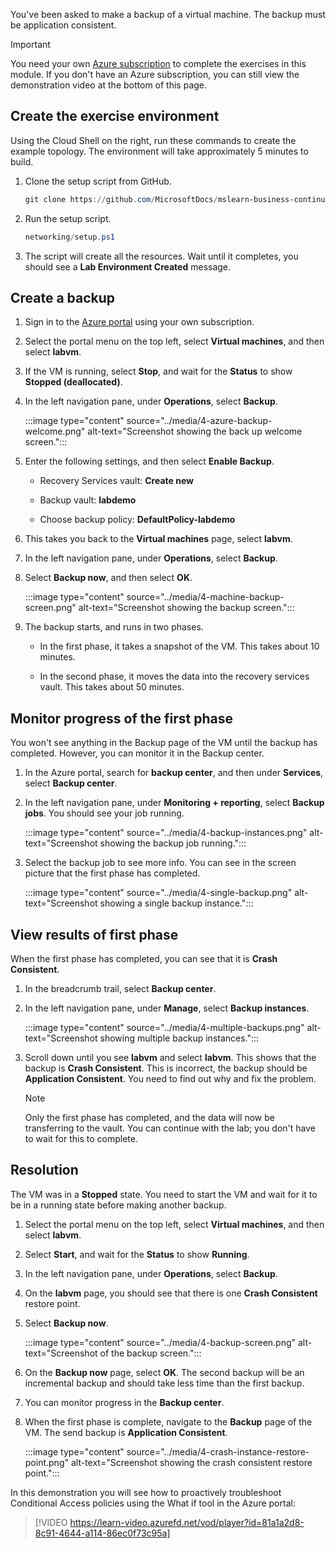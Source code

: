 You've been asked to make a backup of a virtual machine. The backup must be application consistent.

> [!IMPORTANT]
> You need your own [Azure subscription](https://azure.microsoft.com/free/?azure-portal=true) to complete the exercises in this module. If you don't have an Azure subscription, you can still view the demonstration video at the bottom of this page.

## Create the exercise environment

Using the Cloud Shell on the right, run these commands to create the example topology. The environment will take approximately 5 minutes to build.

1. Clone the setup script from GitHub.

    ```powershell
    git clone https://github.com/MicrosoftDocs/mslearn-business-continuity networking
    ```

1. Run the setup script.

    ```powershell
    networking/setup.ps1
    ```

1. The script will create all the resources. Wait until it completes, you should see a **Lab Environment Created** message.

## Create a backup

1. Sign in to the [Azure portal](https://portal.azure.com/learn.docs.microsoft.com?azure-portal=true) using your own subscription.

1. Select the portal menu on the top left, select **Virtual machines**, and then select **labvm**.

1. If the VM is running, select **Stop**, and wait for the **Status** to show **Stopped (deallocated)**.

1. In the left navigation pane, under **Operations**, select **Backup**.

    :::image type="content" source="../media/4-azure-backup-welcome.png" alt-text="Screenshot showing the back up welcome screen.":::

1. Enter the following settings, and then select **Enable Backup**.

   - Recovery Services vault: **Create new**

   - Backup vault: **labdemo**

   - Choose backup policy: **DefaultPolicy-labdemo**

1. This takes you back to the **Virtual machines** page, select **labvm**.

1. In the left navigation pane, under **Operations**, select **Backup**.

1. Select **Backup now**, and then select **OK**.

    :::image type="content" source="../media/4-machine-backup-screen.png" alt-text="Screenshot showing the backup screen.":::

1. The backup starts, and runs in two phases.

    - In the first phase, it takes a snapshot of the VM. This takes about 10 minutes.
    
    - In the second phase, it moves the data into the recovery services vault. This takes about 50 minutes.

## Monitor progress of the first phase

You won't see anything in the Backup page of the VM until the backup has completed. However, you can monitor it in the Backup center.

1. In the Azure portal, search for **backup center**, and then under **Services**, select **Backup center**.

1. In the left navigation pane, under **Monitoring + reporting**, select **Backup jobs**. You should see your job running.

    :::image type="content" source="../media/4-backup-instances.png" alt-text="Screenshot showing the backup job running.":::

1. Select the backup job to see more info. You can see in the screen picture that the first phase has completed.

    :::image type="content" source="../media/4-single-backup.png" alt-text="Screenshot showing a single backup instance.":::

## View results of first phase

When the first phase has completed, you can see that it is **Crash Consistent**.

1. In the breadcrumb trail, select **Backup center**.

1. In the left navigation pane, under **Manage**, select **Backup instances**.

    :::image type="content" source="../media/4-multiple-backups.png" alt-text="Screenshot showing multiple backup instances.":::

1. Scroll down until you see **labvm** and select **labvm**. This shows that the backup is **Crash Consistent**. This is incorrect, the backup should be **Application Consistent**. You need to find out why and fix the problem.

    > [!NOTE]
    > Only the first phase has completed, and the data will now be transferring to the vault. You can continue with the lab; you don't have to wait for this to complete.

 
## Resolution

The VM was in a **Stopped** state. You need to start the VM and wait for it to be in a running state before making another backup.

1. Select the portal menu on the top left, select **Virtual machines**, and then select **labvm**.

1. Select **Start**, and wait for the **Status** to show **Running**.

1. In the left navigation pane, under **Operations**, select **Backup**.

1. On the **labvm** page, you should see that there is one **Crash Consistent** restore point.

1. Select **Backup now**.

    :::image type="content" source="../media/4-backup-screen.png" alt-text="Screenshot of the backup screen.":::

1. On the **Backup now** page, select **OK**. The second backup will be an incremental backup and should take less time than the first backup.

1. You can monitor progress in the **Backup center**.

1. When the first phase is complete, navigate to the **Backup** page of the VM. The send backup is **Application Consistent**.

    :::image type="content" source="../media/4-crash-instance-restore-point.png" alt-text="Screenshot showing the crash consistent restore point.":::

In this demonstration you will see how to proactively troubleshoot Conditional Access policies using the What if tool in the Azure portal:

> [!VIDEO https://learn-video.azurefd.net/vod/player?id=81a1a2d8-8c91-4644-a114-86ec0f73c95a]
